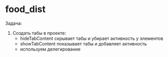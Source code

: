 # food_dist

Задача:
1) Создать табы в проекте:
    - hideTabContent скрывает табы и убирает активность у элементов
    - showTabContent показывает табы и добавляет активность
    - используем делегирование